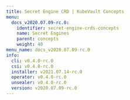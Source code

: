 ```yaml
---
title: Secret Engine CRD | KubeVault Concepts
menu:
  docs_v2020.07.09-rc.0:
    identifier: secret-engine-crds-concepts
    name: Secret Engines
    parent: concepts
    weight: 40
menu_name: docs_v2020.07.09-rc.0
info:
  cli: v0.4.0-rc.0
  csi: v0.4.0-rc.0
  installer: v2021.07.14-rc.0
  operator: v0.4.0-rc.0
  unsealer: v0.4.0-rc.0
  version: v2020.07.09-rc.0
---
```


